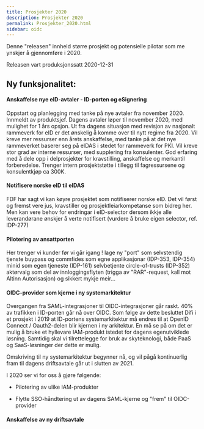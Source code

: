 ```yaml
---
title: Prosjekter 2020
description: Prosjekter 2020
permalink: Prosjekter_2020.html
sidebar: oidc
---
```



Denne "releasen" innheld større prosjekt og potensielle pilotar som me ynskjer å gjennomføre i 2020.



Releasen vart produksjonssatt 2020-12-31

## Ny funksjonalitet:


#### Anskaffelse nye eID-avtaler - ID-porten og eSignering

 Oppstart og planlegging med tanke på nye avtaler fra november 2020. Innmeldt av produktsjef.  Dagens avtaler løper til november 2020, med mulighet for 1 års opsjon. Ut fra dagens situasjon med revisjon av nasjonalt rammeverk for eID er det ønskelig å komme over til nytt regime fra 2020.  Vil kreve mer ressurser enn årets anskaffelse, med tanke på at det nye rammeverket baserer seg på eIDAS i stedet for rammeverk for PKI. Vil kreve stor grad av interne ressurser, med supplering fra konsulenter. God erfaring med å dele opp i delprosjekter for kravstilling, anskaffelse og merkantil forberedelse. Trenger intern prosjektstøtte i tillegg til fagressursene og konsulentkjøp ca 300K. 


#### Notifisere norske eID til eIDAS

 FDF har sagt vi kan køyre prosjektet som notifiserer norske eID.  Det vil først og fremst vere jus, kravstiller og prosjektleiarkompetanse som bidreg her.  Men kan vere behov for endringar i eID-selector dersom ikkje alle leverandørane ønskjer å verte notifisert (vurdere å bruke eigen selector, ref. IDP-277) 


#### Pilotering av ansattporten

 Her trenger vi kunder før vi går igang !    lage ny "port" som selvstendig tjenste    buypass og commfides som egne applikasjonar (IDP-353, IDP-354)    minid som egen tjeneste (IDP-161)    selvbetjente circle-of-trusts (IDP-352)    aktørvalg som del av innloggingsflyten (trigga av "RAR"-request, kall mot Altinn Autorisasjon)    og sikkert mykje meir...   


#### OIDC-provider som kjerne i ny systemarkitektur

Overgangen fra SAML-integrasjoner til OIDC-integrasjoner går raskt. 40% av trafikken i ID-porten går nå over OIDC. Som følge av dette besluttet Difi i et prosjekt i 2019 at ID-portens systemarkitektur må endres til at OpenID Connect / Oauth2-delen blir kjernen i ny arkitektur. En må se på om det er mulig å bruke et hyllevare IAM-produkt istedet for dagens egenutviklede løsning. Samtidig skal vi tilrettelegge for bruk av skyteknologi, både PaaS og SaaS-løsninger der dette er mulig.

Omskriving til ny systemarkitektur begynner nå, og vil pågå kontinuerlig fram til dagens driftsavtale går ut i slutten av 2021.

I 2020 ser vi for oss å gjøre følgende:

- Pilotering av ulike IAM-produkter

- Flytte SSO-håndtering ut av dagens SAML-kjerne og "frem" til OIDC-provider




#### Anskaffelse av ny driftsavtale

